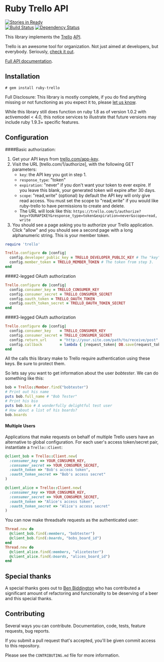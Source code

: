 # Ruby Trello API

[![Stories in Ready](http://badge.waffle.io/jeremytregunna/ruby-trello.png)](http://waffle.io/jeremytregunna/ruby-trello)  
[![Build Status](https://secure.travis-ci.org/jeremytregunna/ruby-trello.png)](http://travis-ci.org/jeremytregunna/ruby-trello) [![Dependency Status](https://gemnasium.com/jeremytregunna/ruby-trello.png)](https://gemnasium.com/jeremytregunna/ruby-trello.png)

This library implements the [Trello](http://www.trello.com/) [API](http://trello.com/api).

Trello is an awesome tool for organization. Not just aimed at developers, but everybody.
Seriously, [check it out](http://www.trello.com/).

[Full API documentation](http://www.rubydoc.info/gems/ruby-trello).

## Installation

```
# gem install ruby-trello
```

Full Disclosure: This library is mostly complete, if you do find anything missing or not functioning as you expect it
to, please [let us know](https://trello.com/card/spot-a-bug-report-it/4f092b2ee23cb6fe6d1aaabd/17).

While this library still does function on ruby 1.8 as of version 1.0.2 with activemodel < 4.0, this notice services to
illustrate that future versions may include ruby 1.9.3+ specific features.

## Configuration

####Basic authorization:

1. Get your API keys from [trello.com/app-key](https://trello.com/app-key).
2. Visit the URL [trello.com/1/authorize], with the following GET parameters:
    - `key`: the API key you got in step 1.
    - `response_type`: "token"
    - `expiration`: "never" if you don't want your token to ever expire. If you leave this blank,
       your generated token will expire after 30 days.
    - `scope`: "read,write" (optional) by default the API key will only give read access.  You must set the scope to "read,write" if you would like ruby-trello to have permissions to create and delete.
    - The URL will look like this:
      `https://trello.com/1/authorize?key=YOURAPIKEY&response_type=token&expiration=never&scope=read,write`
3. You should see a page asking you to authorize your Trello application. Click "allow" and you should see a second page with a long alphanumeric string. This is your member token.

```ruby
require 'trello'

Trello.configure do |config|
  config.developer_public_key = TRELLO_DEVELOPER_PUBLIC_KEY # The "key" from step 1
  config.member_token = TRELLO_MEMBER_TOKEN # The token from step 3.
end
```

####2-legged OAuth authorization

```ruby
Trello.configure do |config|
  config.consumer_key = TRELLO_CONSUMER_KEY
  config.consumer_secret = TRELLO_CONSUMER_SECRET
  config.oauth_token = TRELLO_OAUTH_TOKEN
  config.oauth_token_secret = TRELLO_OAUTH_TOKEN_SECRET
end
```

####3-legged OAuth authorization

```ruby
Trello.configure do |config|
  config.consumer_key    = TRELLO_CONSUMER_KEY
  config.consumer_secret = TRELLO_CONSUMER_SECRET
  config.return_url      = "http://your.site.com/path/to/receive/post"
  config.callback        = lambda { |request_token| DB.save(request_token.key, request_token.secret) }
end
```

All the calls this library make to Trello require authentication using these keys. Be sure to protect them.

So lets say you want to get information about the user *bobtester*. We can do something like this:

```ruby
bob = Trello::Member.find("bobtester")
# Print out his name
puts bob.full_name # "Bob Tester"
# Print his bio
puts bob.bio # A wonderfully delightful test user
# How about a list of his boards?
bob.boards
```

#### Multiple Users

Applications that make requests on behalf of multiple Trello users have an alternative to global configuration. For each user's access token/secret pair, instantiate a `Trello::Client`:

```ruby
@client_bob = Trello::Client.new(
  :consumer_key => YOUR_CONSUMER_KEY,
  :consumer_secret => YOUR_CONSUMER_SECRET,
  :oauth_token => "Bob's access token",
  :oauth_token_secret => "Bob's access secret"
)

@client_alice = Trello::Client.new(
  :consumer_key => YOUR_CONSUMER_KEY,
  :consumer_secret => YOUR_CONSUMER_SECRET,
  :oauth_token => "Alice's access token",
  :oauth_token_secret => "Alice's access secret"
)
```

You can now make threadsafe requests as the authenticated user:

```ruby
Thread.new do
  @client_bob.find(:members, "bobtester")
  @client_bob.find(:boards, "bobs_board_id")
end
Thread.new do
  @client_alice.find(:members, "alicetester")
  @client_alice.find(:boards, "alices_board_id")
end
```

## Special thanks

A special thanks goes out to [Ben Biddington](https://github.com/ben-biddington) who has contributed a significant amount
of refactoring and functionality to be deserving of a beer and this special thanks.

## Contributing

Several ways you can contribute. Documentation, code, tests, feature requests, bug reports.

If you submit a pull request that's accepted, you'll be given commit access to this repository.

Please see the `CONTRIBUTING.md` file for more information.
